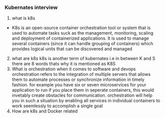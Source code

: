### Kubernates interview 
1. what is k8s
* K8s is an open-source container orchestration tool or system that is used to automate tasks suck as the management, monitoring, scaling and deployment of containerized applications. It is used to manage several containers (since it can handle grouping of containers) which provides logical units that can be discovered and managed
2. what are k8s
k8s is another term of kubernates i.e in between K and S there are 8 words thats why it is mentioned as K8S
3. What is orchestration when it comes to software and devops
orchestration refers to the integration of multiple servers that allows them to automate processes or synchronize information in timely fashion. for example you have six or seven microservices for your application to run if you place them in seperate containers, this would invetably create obstacles for communication. orchestration will help you in such a situation by enabling all services in individual containers to work seemlessly to accomplish a single goal
4. How are k8s and Docker related
     